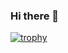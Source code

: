 ### Hi there 👋

[![trophy](https://github-profile-trophy.vercel.app/?username=LizzyFox-code&row=2&theme=dracula)](https://github.com/ryo-ma/github-profile-trophy)

<!--
**LizzyFox-code/LizzyFox-code** is a ✨ _special_ ✨ repository because its `README.md` (this file) appears on your GitHub profile.

Here are some ideas to get you started:

- 🔭 I’m currently working on ...
- 🌱 I’m currently learning ...
- 👯 I’m looking to collaborate on ...
- 🤔 I’m looking for help with ...
- 💬 Ask me about ...
- 📫 How to reach me: ...
- 😄 Pronouns: ...
- ⚡ Fun fact: ...
-->

